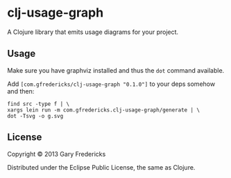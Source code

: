 # clj-usage-graph

A Clojure library that emits usage diagrams for your project.

## Usage

Make sure you have graphviz installed and thus the `dot` command
available.

Add `[com.gfredericks/clj-usage-graph "0.1.0"]` to your deps somehow
and then:

```
find src -type f | \
xargs lein run -m com.gfredericks.clj-usage-graph/generate | \
dot -Tsvg -o g.svg
```

## License

Copyright © 2013 Gary Fredericks

Distributed under the Eclipse Public License, the same as Clojure.

